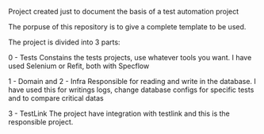 Project created just to document the basis of a test automation project

The porpuse of this repository is to give a complete template to be used.

The project is divided into 3 parts:

0 - Tests
Constains the tests projects, use whatever tools you want. I have used Selenium or Refit, both with Specflow


1 - Domain and 2 - Infra 
Responsible for reading and write in the database.
I have used this for writings logs, change database configs for specific tests and to compare critical datas


3 - TestLink
The project have integration with testlink and this is the responsible project.
